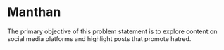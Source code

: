 # Manthan
The primary objective of this problem statement is to explore content on social media platforms and highlight posts that promote hatred.
